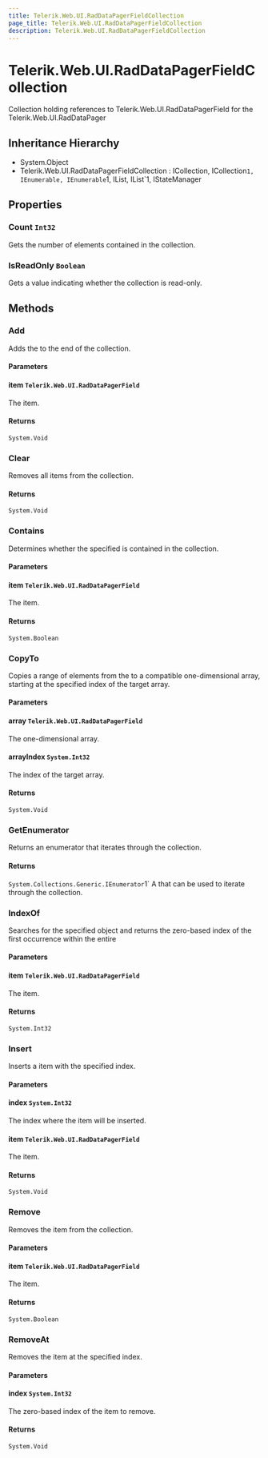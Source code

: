 ```yaml
---
title: Telerik.Web.UI.RadDataPagerFieldCollection
page_title: Telerik.Web.UI.RadDataPagerFieldCollection
description: Telerik.Web.UI.RadDataPagerFieldCollection
---
```


# Telerik.Web.UI.RadDataPagerFieldCollection

Collection holding references to Telerik.Web.UI.RadDataPagerField for the Telerik.Web.UI.RadDataPager

## Inheritance Hierarchy

* System.Object
* Telerik.Web.UI.RadDataPagerFieldCollection : ICollection, ICollection`1, IEnumerable, IEnumerable`1, IList, IList`1, IStateManager

## Properties

###  Count `Int32`

Gets the number of elements contained in the collection.

###  IsReadOnly `Boolean`

Gets a value indicating whether the collection
            is read-only.

## Methods

###  Add

Adds the  to the end of the collection.

#### Parameters

#### item `Telerik.Web.UI.RadDataPagerField`

The  item.

#### Returns

`System.Void` 

###  Clear

Removes all items from the collection.

#### Returns

`System.Void` 

###  Contains

Determines whether the specified  is contained in the collection.

#### Parameters

#### item `Telerik.Web.UI.RadDataPagerField`

The  item.

#### Returns

`System.Boolean` 

###  CopyTo

Copies a range of elements from the  to
            a compatible one-dimensional array, starting at the specified index of the target array.

#### Parameters

#### array `Telerik.Web.UI.RadDataPagerField`

The one-dimensional array.

#### arrayIndex `System.Int32`

The index of the target array.

#### Returns

`System.Void` 

###  GetEnumerator

Returns an enumerator that iterates through the collection.

#### Returns

`System.Collections.Generic.IEnumerator`1` A  that can
            be used to iterate through the collection.

###  IndexOf

Searches for the specified object and returns
            the zero-based index of the first occurrence within the entire

#### Parameters

#### item `Telerik.Web.UI.RadDataPagerField`

The item.

#### Returns

`System.Int32` 

###  Insert

Inserts a  item with the specified index.

#### Parameters

#### index `System.Int32`

The index where the  item will be inserted.

#### item `Telerik.Web.UI.RadDataPagerField`

The  item.

#### Returns

`System.Void` 

###  Remove

Removes the  item from the collection.

#### Parameters

#### item `Telerik.Web.UI.RadDataPagerField`

The  item.

#### Returns

`System.Boolean` 

###  RemoveAt

Removes the  item
            at the specified index.

#### Parameters

#### index `System.Int32`

The zero-based index of the item to remove.

#### Returns

`System.Void` 

